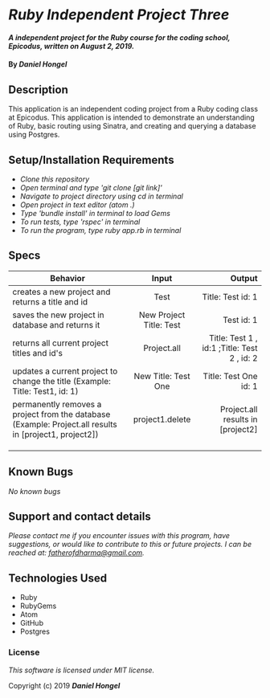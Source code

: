 # _Ruby Independent Project Three_

#### _A independent project for the Ruby course for the coding school, Epicodus, written on August 2, 2019._

#### By _**Daniel Hongel**_

## Description

This application is an independent coding project from a Ruby coding class at Epicodus. This application is intended to demonstrate an understanding of Ruby, basic routing using Sinatra, and creating and querying a database using Postgres.

## Setup/Installation Requirements

* _Clone this repository_
* _Open terminal and type 'git clone [git link]'_
* _Navigate to project directory using cd in terminal_
* _Open project in text editor (atom .)_
* _Type 'bundle install' in terminal to load Gems_
* _To run tests, type 'rspec' in terminal_
* _To run the program, type ruby app.rb in terminal_

## Specs
| Behavior | Input | Output |
| ------------- |:-------------:| -----:|
|creates a new project and returns a title and id|Test|Title: Test id: 1|
|saves the new project in database and returns it|New Project Title: Test|Test id: 1|
|returns all current project titles and id's|Project.all|Title: Test 1 , id:1 ;Title: Test 2 , id: 2|
|updates a current project to change the title (Example: Title: Test1, id: 1)|New Title: Test One|Title: Test One id: 1|
|permanently removes a project from the database (Example: Project.all results in [project1, project2])|project1.delete|Project.all results in [project2]|
||||
||||
||||

## Known Bugs

_No known bugs_

## Support and contact details

_Please contact me if you encounter issues with this program, have suggestions, or would like to contribute to this or future projects. I can be reached at:  fatherofdharma@gmail.com._

## Technologies Used

* Ruby
* RubyGems
* Atom
* GitHub
* Postgres

### License
_This software is licensed under MIT license._

Copyright (c) 2019 **_Daniel Hongel_**
